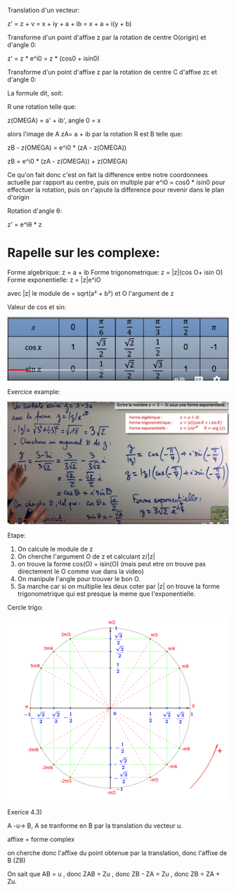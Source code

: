 Translation d'un vecteur:

z' = z + v = x + iy + a + ib = x + a + i(y + b)

Transforme d'un point d'affixe z par la rotation de centre O(origin) et
d'angle 0:

z' = z * e^i0 = z * (cos0 + isin0)

Transforme d'un point d'affixe z par la rotation de centre C d'affixe zc et
d'angle 0:

La formule dit, soit:

R une rotation telle que:

z(OMEGA) = a' + ib', angle 0 = x


alors l'image de A zA= a + ib par la rotation R est B telle que:

zB - z(OMEGA) = e^i0 * (zA - z(OMEGA))

zB = e^i0 * (zA - z(OMEGA)) + z(OMEGA)

Ce qu'on fait donc c'est on fait la difference entre notre coordonnees 
actuelle par rapport au centre, puis on multiple par e^i0 = cos0 * isin0
pour effectuer la rotation, puis on r'ajoute la difference pour revenir 
dans le plan d'origin 


Rotation d'angle θ:

z' = e^iθ * z




# Rapelle sur les complexe:

Forme algebrique: z = a + ib 
Forme trigonometrique: z = |z|(cos O+ isin O)
Forme exponentielle: z = |z|e^iO

avec |z| le module de = sqrt(a² + b²)
et O l'argument de z

Valeur de cos et sin: 

![alt text](image.png)



Exercice example:

![alt text](image-1.png)



Etape:

1) On calcule le module de z
2) On cherche l'argument O de z et calculant z/|z|
3) on trouve la forme cos(O) + isin(O) (mais peut etre on trouve pas directement le O comme vue dans la video)
4) On manipule l'angle pour trouver le bon O.
5) Sa marche car si on multiplie les deux coter par |z| on trouve la forme trigonometrique qui est presque la meme que l'exponentielle.


Cercle trigo:

![alt text](image-2.png)




Exerice 4.3)


A -u-> B, A se tranforme en B par la translation du vecteur u.

affixe = forme complex

on cherche donc l'affixe du point obtenue par la translation, donc l'affixe de B (ZB)


On sait que AB = u , donc ZAB = Zu , donc ZB - ZA = Zu , donc ZB = ZA + Zu.

